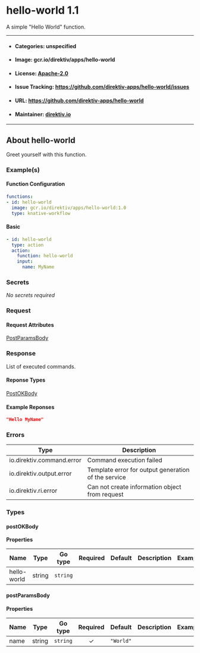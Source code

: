 
# hello-world 1.1

A simple "Hello World" function.

---
- #### Categories: unspecified
- #### Image: gcr.io/direktiv/apps/hello-world 
- #### License: [Apache-2.0](https://www.apache.org/licenses/LICENSE-2.0)
- #### Issue Tracking: https://github.com/direktiv-apps/hello-world/issues
- #### URL: https://github.com/direktiv-apps/hello-world
- #### Maintainer: [direktiv.io](https://www.direktiv.io) 
---

## About hello-world

Greet yourself with this function.

### Example(s)
  #### Function Configuration
```yaml
functions:
- id: hello-world
  image: gcr.io/direktiv/apps/hello-world:1.0
  type: knative-workflow
```
   #### Basic
```yaml
- id: hello-world
  type: action
  action:
    function: hello-world
    input: 
      name: MyName
```

   ### Secrets


*No secrets required*







### Request



#### Request Attributes
[PostParamsBody](#post-params-body)

### Response
  List of executed commands.
#### Reponse Types
    
  

[PostOKBody](#post-o-k-body)
#### Example Reponses
    
```json
"Hello MyName"
```

### Errors
| Type | Description
|------|---------|
| io.direktiv.command.error | Command execution failed |
| io.direktiv.output.error | Template error for output generation of the service |
| io.direktiv.ri.error | Can not create information object from request |


### Types
#### <span id="post-o-k-body"></span> postOKBody

  



**Properties**

| Name | Type | Go type | Required | Default | Description | Example |
|------|------|---------|:--------:| ------- |-------------|---------|
| hello-world | string| `string` |  | |  |  |


#### <span id="post-params-body"></span> postParamsBody

  



**Properties**

| Name | Type | Go type | Required | Default | Description | Example |
|------|------|---------|:--------:| ------- |-------------|---------|
| name | string| `string` | ✓ | `"World"`|  |  |

 
